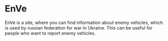 # EnVe
 EnVe is a site, where you can find information about enemy vehicles, which is used by russian federation for war in Ukraine. This can be useful for people who want to report enemy vehicles.
